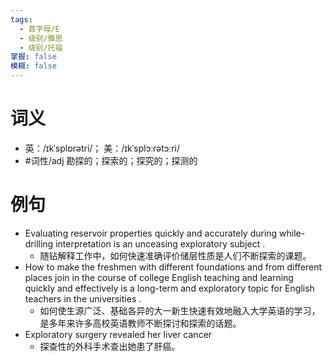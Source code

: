 ```yaml
---
tags:
  - 首字母/E
  - 级别/雅思
  - 级别/托福
掌握: false
模糊: false
---
```

# 词义
- 英：/ɪkˈsplɒrətri/； 美：/ɪkˈsplɔːrətɔːri/
- #词性/adj  勘探的；探索的；探究的；探测的
# 例句
- Evaluating reservoir properties quickly and accurately during while-drilling interpretation is an unceasing exploratory subject .
	- 随钻解释工作中，如何快速准确评价储层性质是人们不断探索的课题。
- How to make the freshmen with different foundations and from different places join in the course of college English teaching and learning quickly and effectively is a long-term and exploratory topic for English teachers in the universities .
	- 如何使生源广泛、基础各异的大一新生快速有效地融入大学英语的学习，是多年来许多高校英语教师不断探讨和探索的话题。
- Exploratory surgery revealed her liver cancer
	- 探查性的外科手术查出她患了肝癌。
